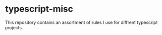 # typescript-misc
This repository contains an assortment of rules I use for diffrent typescript projects.
